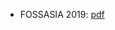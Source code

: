 -   FOSSASIA 2019: [pdf](https://github.com/trovu/trovu.github.io/blob/master/presentations/fossasia.pdf)
